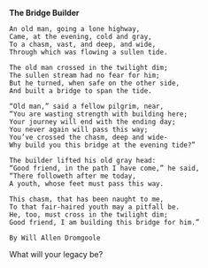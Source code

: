 **The Bridge Builder**

    An old man, going a lone highway,
    Came, at the evening, cold and gray,
    To a chasm, vast, and deep, and wide,
    Through which was flowing a sullen tide. 

    The old man crossed in the twilight dim;
    The sullen stream had no fear for him;
    But he turned, when safe on the other side,
    And built a bridge to span the tide.

    “Old man,” said a fellow pilgrim, near,
    “You are wasting strength with building here;
    Your journey will end with the ending day;
    You never again will pass this way;
    You’ve crossed the chasm, deep and wide-
    Why build you this bridge at the evening tide?”

    The builder lifted his old gray head:
    “Good friend, in the path I have come,” he said,
    “There followeth after me today,
    A youth, whose feet must pass this way. 

    This chasm, that has been naught to me,
    To that fair-haired youth may a pitfall be.
    He, too, must cross in the twilight dim;
    Good friend, I am building this bridge for him.” 

    By Will Allen Dromgoole

What will your legacy be?
